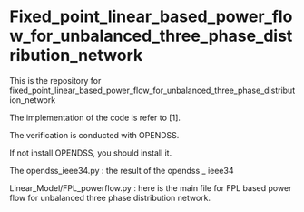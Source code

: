 # Fixed_point_linear_based_power_flow_for_unbalanced_three_phase_distribution_network
This is the repository for fixed_point_linear_based_power_flow_for_unbalanced_three_phase_distribution_network


The implementation of the code is refer to [1].

The verification is conducted with OPENDSS.

If not install OPENDSS, you should install it.

The opendss_ieee34.py : the result of the opendss _ ieee34

Linear_Model/FPL_powerflow.py : here is the main file for FPL based power flow for unbalanced three phase distribution network.

